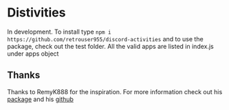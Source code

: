 # Distivities

In development. To install type `npm i https://github.com/retrouser955/discord-activities` and to use the package, check out the test folder. All the valid apps are listed in index.js under apps object

## Thanks

Thanks to RemyK888 for the inspiration. For more information check out his [package](https://github.com/RemyK888/discord-together) and his [github](https://github.com/RemyK888/)